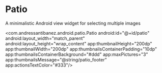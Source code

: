 Patio
=====

A minimalistic Android view widget for selecting multiple images

<com.andressantibanez.android.patio.Patio
  android:id="@+id/patio"
  android:layout_width="match_parent"
  android:layout_height="wrap_content"
  app:thumbnailHeight="200dp"
  app:thumbnailWidth="200dp"
  app:thumbnailsContainerPadding="10dp"
  app:thumbnailsContainerBackground="#ddd"
  app:maxPictures="3"
  app:thumbnailsMessage="@string/patio_footer"
  app:actionsTextColor="#333"/>
